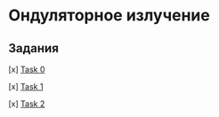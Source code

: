 # Ондуляторное излучение

## Задания

[x] [Task 0](tasks/0)

[x] [Task 1](tasks/1)

[x] [Task 2](tasks/2)